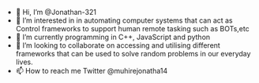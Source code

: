 - 👋 Hi, I’m @Jonathan-321
- 👀 I’m interested in in automating computer systems that can act as Control frameworks to support human remote tasking such as BOTs,etc
- 🌱 I’m currently programming in C++, JavaScript and python
- 💞️ I’m looking to collaborate on accessing and utilising different  frameworks that can be used to solve random problems in our everyday lives.
- 📫 How to reach me Twitter @muhirejonatha14

<!---
Jonathan-321/Jonathan-321 is a ✨ special ✨ repository because its `README.md` (this file) appears on your GitHub profile.
You can click the Preview link to take a look at your changes.
--->
